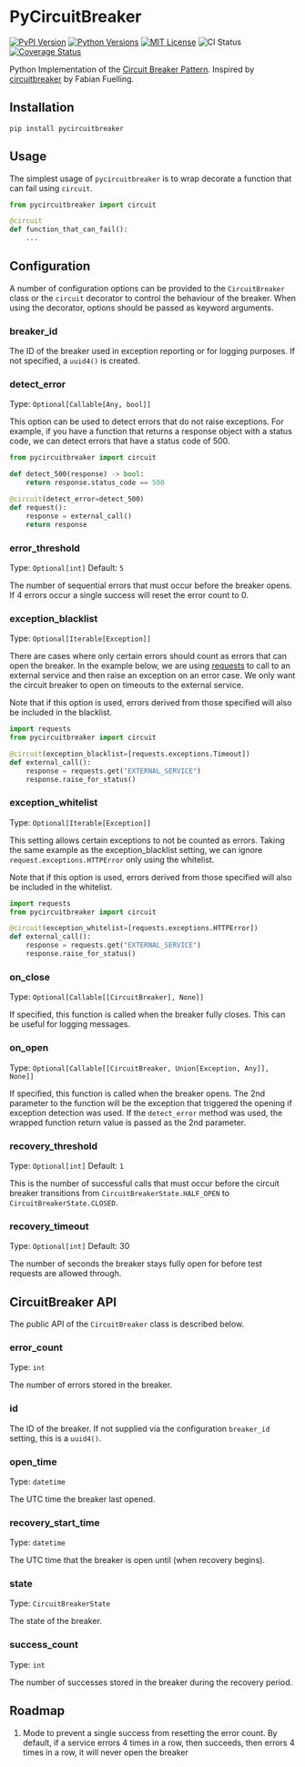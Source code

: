 # PyCircuitBreaker

[![PyPI Version](https://img.shields.io/pypi/v/pycircuitbreaker)](https://pypi.org/project/pycircuitbreaker/)
[![Python Versions](https://img.shields.io/pypi/pyversions/pycircuitbreaker)](https://pypi.org/project/pycircuitbreaker/)
[![MIT License](https://img.shields.io/pypi/l/pycircuitbreaker)](https://github.com/etimberg/pycircuitbreaker/blob/master/LICENSE)
![CI Status](https://img.shields.io/github/workflow/status/etimberg/pycircuitbreaker/CI)
[![Coverage Status](https://coveralls.io/repos/github/etimberg/pycircuitbreaker/badge.svg?branch=master)](https://coveralls.io/github/etimberg/pycircuitbreaker?branch=master)

Python Implementation of the [Circuit Breaker Pattern](https://martinfowler.com/bliki/CircuitBreaker.html). Inspired by [circuitbreaker](https://github.com/fabfuel/circuitbreaker) by Fabian Fuelling.

## Installation

```
pip install pycircuitbreaker
```

## Usage

The simplest usage of `pycircuitbreaker` is to wrap decorate a function that can fail using `circuit`.

```python
from pycircuitbreaker import circuit

@circuit
def function_that_can_fail():
    ...
```

## Configuration

A number of configuration options can be provided to the `CircuitBreaker` class or the `circuit` decorator to control the behaviour of the breaker. When using the decorator, options should be passed as keyword arguments.

### breaker_id

The ID of the breaker used in exception reporting or for logging purposes. If not specified, a `uuid4()` is created.

### detect_error

Type: `Optional[Callable[Any, bool]]`

This option can be used to detect errors that do not raise exceptions. For example, if you have a function that returns a response object with a status code, we can detect errors that have a status code of 500.

```python
from pycircuitbreaker import circuit

def detect_500(response) -> bool:
    return response.status_code == 500

@circuit(detect_error=detect_500)
def request():
    response = external_call()
    return response
```

### error_threshold

Type: `Optional[int]`
Default: `5`

The number of sequential errors that must occur before the breaker opens. If 4 errors occur a single success will reset the error count to 0.

### exception_blacklist

Type: `Optional[Iterable[Exception]]`

There are cases where only certain errors should count as errors that can open the breaker. In the example below, we are using [requests](https://requests.readthedocs.io/en/master/) to call to an external service and then raise an exception on an error case. We only want the circuit breaker to open on timeouts to
the external service. 

Note that if this option is used, errors derived from those specified will also be included in the blacklist.

```python
import requests
from pycircuitbreaker import circuit

@circuit(exception_blacklist=[requests.exceptions.Timeout])
def external_call():
    response = requests.get("EXTERNAL_SERVICE")
    response.raise_for_status()
```

### exception_whitelist

Type: `Optional[Iterable[Exception]]`

This setting allows certain exceptions to not be counted as errors. Taking the same example as the exception_blacklist setting, we can ignore `request.exceptions.HTTPError` only using the whitelist.

Note that if this option is used, errors derived from those specified will also be included in the whitelist.

```python
import requests
from pycircuitbreaker import circuit

@circuit(exception_whitelist=[requests.exceptions.HTTPError])
def external_call():
    response = requests.get("EXTERNAL_SERVICE")
    response.raise_for_status()
```

### on_close

Type: `Optional[Callable[[CircuitBreaker], None]]`

If specified, this function is called when the breaker fully closes. This can be useful for logging messages.

### on_open

Type: `Optional[Callable[[CircuitBreaker, Union[Exception, Any]], None]]`

If specified, this function is called when the breaker opens. The 2nd parameter to the function will be the exception that triggered the opening if exception detection was used. If the `detect_error` method was used, the wrapped function return value is passed as the 2nd parameter.

### recovery_threshold

Type: `Optional[int]`
Default: `1`

This is the number of successful calls that must occur before the circuit breaker transitions from `CircuitBreakerState.HALF_OPEN` to `CircuitBreakerState.CLOSED`.

### recovery_timeout

Type: `Optional[int]`
Default: 30

The number of seconds the breaker stays fully open for before test requests are allowed through.

## CircuitBreaker API

The public API of the `CircuitBreaker` class is described below.

### error_count

Type: `int`

The number of errors stored in the breaker.

### id

The ID of the breaker. If not supplied via the configuration `breaker_id` setting, this is a `uuid4()`.

### open_time

Type: `datetime`

The UTC time the breaker last opened.

### recovery_start_time

Type: `datetime`

The UTC time that the breaker is open until (when recovery begins).

### state

Type: `CircuitBreakerState`

The state of the breaker.

### success_count

Type: `int`

The number of successes stored in the breaker during the recovery period.

## Roadmap

1. Mode to prevent a single success from resetting the error count. By default, if a service errors 4 times in a row, then succeeds, then errors 4 times in a row, it will never open the breaker

